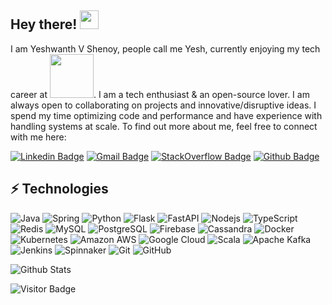 ## Hey there! <img src="https://media.giphy.com/media/ckHycYZu3dbBRjU1Ie/giphy.gif" width="30px">

I am Yeshwanth V Shenoy, people call me Yesh, currently enjoying my tech career at <a href="https://www.global.rakuten.com/"><img src="https://global.rakuten.com/corp/assets/img/common/logo.svg" width="70px"></a>. I am a tech enthusiast & an open-source lover. I am always open to collaborating on projects and innovative/disruptive ideas. I spend my time optimizing code and performance and have experience with handling systems at scale. To find out more about me, feel free to connect with me here:

[![Linkedin Badge](https://img.shields.io/badge/-yeshwanthvshenoy-blue?style=flat-square&logo=Linkedin&logoColor=white&link=https://www.linkedin.com/in/yeshwanthvshenoy/)](https://www.linkedin.com/in/yeshwanthvshenoy/)
[![Gmail Badge](https://img.shields.io/badge/-yeshwanthvshenoy@gmail.com-c14438?style=flat-square&logo=Gmail&logoColor=white&link=mailto:yeshwanthvshenoy@gmail.com)](mailto:yeshwanthvshenoy@gmail.com)
[![StackOverflow Badge](https://img.shields.io/badge/-yeshwanthvshenoy-orange?style=flat-square&logo=StackOverflow&logoColor=white&link=https://stackoverflow.com/users/12767234/yeshwanth-v-shenoy?tab=profile)](https://stackoverflow.com/users/12767234/yeshwanth-v-shenoy?tab=profile)
[![Github Badge](https://img.shields.io/badge/-yeshwanthvshenoy-black?style=flat-square&logo=Github&logoColor=white&link=https://github.com/yeshwanthvshenoy)](https://github.com/yeshwanthvshenoy)

## ⚡ Technologies

![Java](https://img.shields.io/badge/-Java-black?style=flat-square&logo=java)
![Spring](https://img.shields.io/badge/-Sprint%20Boot-black?style=flat-square&logo=spring)
![Python](https://img.shields.io/badge/-Python-black?style=flat-square&logo=python)
![Flask](https://img.shields.io/badge/-Flask-black?style=flat-square&logo=flask)
![FastAPI](https://img.shields.io/badge/-FastAPI-black?style=flat-square&logo=fastapi)
![Nodejs](https://img.shields.io/badge/-Node.js-black?style=flat-square&logo=Node.js)
![TypeScript](https://img.shields.io/badge/-TypeScript-black?style=flat-square&logo=typescript)
![Redis](https://img.shields.io/badge/-Redis-black?style=flat-square&logo=Redis)
![MySQL](https://img.shields.io/badge/-MySQL-black?style=flat-square&logo=mysql)
![PostgreSQL](https://img.shields.io/badge/-PostgreSQL-black?style=flat-square&logo=postgresql)
![Firebase](https://img.shields.io/badge/-Firebase-black?style=flat-square&logo=firebase)
![Cassandra](https://img.shields.io/badge/-Cassandra-black?style=flat-square&logo=cassandra)
![Docker](https://img.shields.io/badge/-Docker-black?style=flat-square&logo=docker)
![Kubernetes](https://img.shields.io/badge/-Kubernetes-black?style=flat-square&logo=kubernetes)
![Amazon AWS](https://img.shields.io/badge/Amazon%20AWS-black?style=flat-square&logo=amazon-aws)
![Google Cloud](https://img.shields.io/badge/Google%20Cloud-black?style=flat-square&logo=google-cloud)
![Scala](https://img.shields.io/badge/-Scala-black?style=flat-square&logo=scala)
![Apache Kafka](https://img.shields.io/badge/-Apache%20Kafka-black?style=flat-square&logo=apache-kafka)
![Jenkins](https://img.shields.io/badge/-Jenkins-black?style=flat-square&logo=jenkins)
![Spinnaker](https://img.shields.io/badge/-Spinnaker-black?style=flat-square&logo=spinnaker)
![Git](https://img.shields.io/badge/-Git-black?style=flat-square&logo=git)
![GitHub](https://img.shields.io/badge/-GitHub-181717?style=flat-square&logo=github)

![Github Stats](https://github-readme-stats.vercel.app/api?username=yeshwanthvshenoy&show_icons=true)

![Visitor Badge](https://visitor-badge.laobi.icu/badge?page_id=yeshwanthvshenoy.yeshwanthvshenoy)

